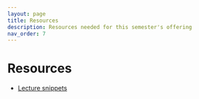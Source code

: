 ```yaml
---
layout: page
title: Resources
description: Resources needed for this semester's offering
nav_order: 7
---
```


# Resources

* [Lecture snippets](#)
